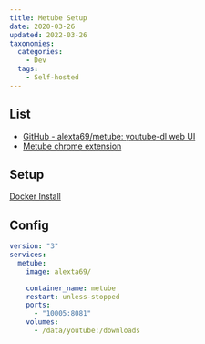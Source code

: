 ```yaml
---
title: Metube Setup
date: 2020-03-26
updated: 2022-03-26
taxonomies:
  categories:
    - Dev
  tags:
    - Self-hosted
---
```


## List

- [GitHub - alexta69/metube: youtube-dl web UI](https://github.com/alexta69/metube)
- [Metube chrome extension](https://chrome.google.com/webstore/detail/metube-downloader/fbmkmdnlhacefjljljlbhkodfmfkijdh)

## Setup

[Docker Install](https://docs.docker.com/engine/install/)

## Config

```yaml
version: "3"
services:
  metube:
    image: alexta69/

    container_name: metube
    restart: unless-stopped
    ports:
      - "10005:8081"
    volumes:
      - /data/youtube:/downloads
```

[//begin]: # "Autogenerated link references for markdown compatibility"
[docker-setup]: docker-setup.md "Docker Setup"
[//end]: # "Autogenerated link references"

